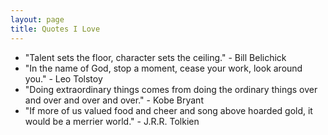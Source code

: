 ```yaml
---
layout: page
title: Quotes I Love
---
```


- "Talent sets the floor, character sets the ceiling." - Bill Belichick
- "In the name of God, stop a moment, cease your work, look around you." - Leo Tolstoy
- "Doing extraordinary things comes from doing the ordinary things over and over and over and over." - Kobe Bryant
- "If more of us valued food and cheer and song above hoarded gold, it would be a merrier world." - J.R.R. Tolkien